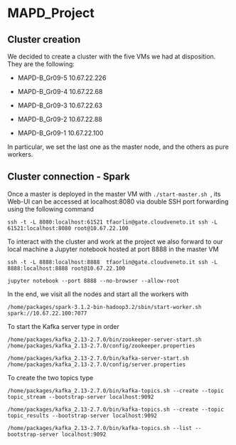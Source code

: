 # MAPD_Project

## Cluster creation
We decided to create a cluster with the five VMs we had at disposition. They are the following:

* MAPD-B_Gr09-5 10.67.22.226

* MAPD-B_Gr09-4 10.67.22.68
* MAPD-B_Gr09-3 10.67.22.63

* MAPD-B_Gr09-2 10.67.22.88

* MAPD-B_Gr09-1 10.67.22.100

In particular, we set the last one as the master node, and the others as pure workers.

## Cluster connection - Spark

Once a master is deployed in the master VM with  ```./start-master.sh ```, its Web-UI can be accessed at localhost:8080 via double SSH port forwarding using the following command

```ssh -t -L 8080:localhost:61521 tfaorlin@gate.cloudveneto.it ssh -L 61521:localhost:8080 root@10.67.22.100```

To interact with the cluster and work at the project we also forward to our local machine a Jupyter notebook hosted at port 8888 in the master VM

 ```ssh -t -L 8888:localhost:8888  tfaorlin@gate.cloudveneto.it ssh -L 8888:localhost:8888 root@10.67.22.100```

 ```jupyter notebook --port 8888 --no-browser --allow-root```

In the end, we visit all the nodes and start all the workers with

 ```/home/packages/spark-3.1.2-bin-hadoop3.2/sbin/start-worker.sh spark://10.67.22.100:7077```
 
 To start the Kafka server type in order
 
 ```/home/packages/kafka_2.13-2.7.0/bin/zookeeper-server-start.sh /home/packages/kafka_2.13-2.7.0/config/zookeeper.properties```
 
  ```/home/packages/kafka_2.13-2.7.0/bin/kafka-server-start.sh /home/packages/kafka_2.13-2.7.0/config/server.properties ```
  
  To create the two topics type 
  
  ```/home/packages/kafka_2.13-2.7.0/bin/kafka-topics.sh --create --topic topic_stream --bootstrap-server localhost:9092```
  
  ```/home/packages/kafka_2.13-2.7.0/bin/kafka-topics.sh --create --topic topic_results --bootstrap-server localhost:9092```
  
  ```/home/packages/kafka_2.13-2.7.0/bin/kafka-topics.sh --list --bootstrap-server localhost:9092```
